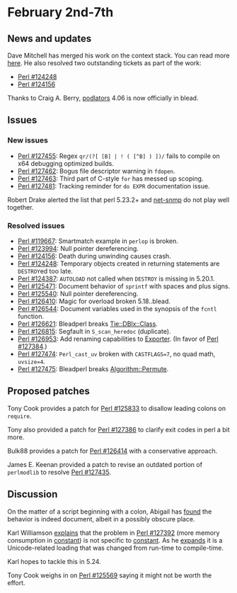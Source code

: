 # February 2nd-7th

## News and updates

Dave Mitchell has merged his work on the context stack. You
can read more
[here](http://www.nntp.perl.org/group/perl.perl5.porters/233631).
He also resolved two outstanding tickets as part of the work:

* [Perl #124248](https://rt.perl.org/Ticket/Display.html?id=124248)
* [Perl #124156](https://rt.perl.org/Ticket/Display.html?id=124156)

Thanks to Craig A. Berry,
[podlators](https://metacpan.org/release/podlators) 4.06 is now
officially in blead.

## Issues

### New issues

* [Perl #127455](https://rt.perl.org/Ticket/Display.html?id=127455):
  Regex `qr/(?[ [B] | ! ( [^B] ) ])/` fails to compile on x64
  debugging optimized builds.
* [Perl #127462](https://rt.perl.org/Ticket/Display.html?id=127462):
  Bogus file descriptor warning in `fdopen`.
* [Perl #127463](https://rt.perl.org/Ticket/Display.html?id=127463):
  Third part of C-style `for` has messed up scoping.
* [Perl #127481](https://rt.perl.org/Ticket/Display.html?id=127481):
  Tracking reminder for `do EXPR` documentation issue.

Robert Drake alerted the list that perl 5.23.2+ and
[net-snmp](http://www.net-snmp.org/) do not play well together.

### Resolved issues

* [Perl #119667](https://rt.perl.org/Ticket/Display.html?id=119667):
  Smartmatch example in `perlop` is broken.
* [Perl #123994](https://rt.perl.org/Ticket/Display.html?id=123994):
  Null pointer dereferencing.
* [Perl #124156](https://rt.perl.org/Ticket/Display.html?id=124156):
  Death during unwinding causes crash.
* [Perl #124248](https://rt.perl.org/Ticket/Display.html?id=124248):
  Temporary objects created in returning statements are
  `DESTROY`ed too late.
* [Perl #124387](https://rt.perl.org/Ticket/Display.html?id=124387):
  `AUTOLOAD` not called when `DESTROY` is missing in 5.20.1.
* [Perl #125471](https://rt.perl.org/Ticket/Display.html?id=125471):
  Document behavior of `sprintf` with spaces and plus signs.
* [Perl #125540](https://rt.perl.org/Ticket/Display.html?id=125540):
  Null pointer dereferencing.
* [Perl #126410](https://rt.perl.org/Ticket/Display.html?id=126410):
  Magic for overload broken 5.18..blead.
* [Perl #126544](https://rt.perl.org/Ticket/Display.html?id=126544):
  Document variables used in the synopsis of the `fcntl` function.
* [Perl #126621](https://rt.perl.org/Ticket/Display.html?id=126621):
  Bleadperl breaks
  [Tie::DBIx::Class](https://metacpan.org/pod/Tie::DBIx::Class).
* [Perl #126815](https://rt.perl.org/Ticket/Display.html?id=126815):
  Segfault in `S_scan_heredoc` (duplicate).
* [Perl #126953](https://rt.perl.org/Ticket/Display.html?id=126953):
  Add renaming capabilities to
  [Exporter](https://metacpan.org/pod/Exporter). (In favor of
  [Perl #127384](https://rt.perl.org/Ticket/Display.html?id=127384).)
* [Perl #127474](https://rt.perl.org/Ticket/Display.html?id=127474):
  `Perl_cast_uv` broken with `CASTFLAGS=7`, no quad math,
  `uvsize=4`.
* [Perl #127475](https://rt.perl.org/Ticket/Display.html?id=127475):
  Bleadperl breaks
  [Algorithm::Permute](https://metacpan.org/pod/Algorithm::Permute).

## Proposed patches

Tony Cook provides a patch for
[Perl #125833](https://rt.perl.org/Ticket/Display.html?id=125833)
to disallow leading colons on `require`.

Tony also provided a patch for
[Perl #127386](https://rt.perl.org/Ticket/Display.html?id=127386)
to clarify exit codes in perl a bit more.

Bulk88 provides a patch for
[Perl #126414](https://rt.perl.org/Ticket/Display.html?id=126414)
with a conservative approach.

James E. Keenan provided a patch to revise an outdated portion of
`perlmodlib` to resolve
[Perl #127435](https://rt.perl.org/Ticket/Display.html?id=127435).

## Discussion

On the matter of a script beginning with a colon, Abigail has
[found](http://www.nntp.perl.org/group/perl.perl5.porters/234098)
the behavior is indeed document, albeit in a possibly obscure
place.

Karl Williamson
[explains](http://www.nntp.perl.org/group/perl.perl5.porters/234125)
that the problem in
[Perl #127392](https://rt.perl.org/Ticket/Display.html?id=127392)
(more memory consumption in [constant](https://metacpan.org/pod/constant))
is not specific to [constant](https://metacpan.org/pod/constant).
As he
[expands](http://www.nntp.perl.org/group/perl.perl5.porters/234127)
it is a Unicode-related loading that was changed from run-time
to compile-time.

Karl hopes to tackle this in 5.24.

Tony Cook weighs in on
[Perl #125569](https://rt.perl.org/Ticket/Display.html?id=125569)
saying it might not be worth the effort.
